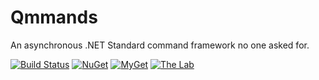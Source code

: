 # Qmmands
An asynchronous .NET Standard command framework no one asked for.

[![Build Status](https://ci.appveyor.com/api/projects/status/s4plxkt0isqpm7mo?svg=true)](https://ci.appveyor.com/project/Quahu/qmmands)
[![NuGet](https://img.shields.io/nuget/v/Qmmands.svg)](https://www.nuget.org/packages/Qmmands/)
[![MyGet](https://img.shields.io/myget/qmmands/vpre/Qmmands.svg?label=myget)](https://www.myget.org/gallery/qmmands)
[![The Lab](https://discordapp.com/api/guilds/416256456505950215/widget.png)](https://discord.gg/eUMSXGZ)
